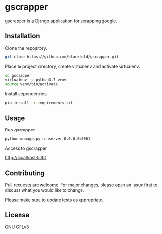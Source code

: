 # gscrapper

gscrapper is a Django application for scrapping google.

## Installation

Clone the repository.

```bash
git clone https://github.com/blackhold/gscrapper.git
```

Place to project directory, create virtualenv and activate virtualenv.

```bash
cd gscrapper
virtualenv -p python3.7 venv
source venv/bin/activate
```

Install dependencies

```bash
pip install -r requirements.txt
```

## Usage

Run gscrapper

```bash
python manage.py runserver 0.0.0.0:5001
```

Access to gscrapper

[http://localhost:5001](http://localhost:5001)


## Contributing
Pull requests are welcome. For major changes, please open an issue first to discuss what you would like to change.

Please make sure to update tests as appropriate.


## License
[GNU GPLv3](https://choosealicense.com/licenses/gpl-3.0/)
